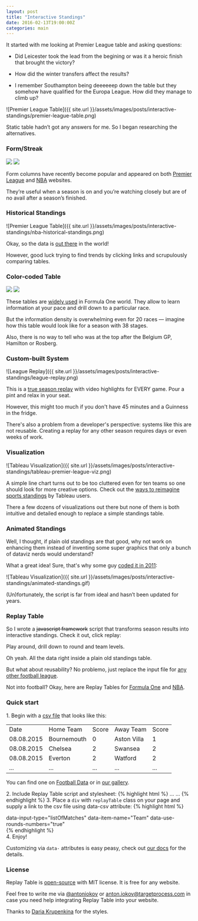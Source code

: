 ```yaml
---
layout: post
title: "Interactive Standings"
date: 2016-02-13T19:00:00Z
categories: main
---
```

It started with me looking at Premier League table and asking questions:

* Did Leicester took the lead from the begining or was it a heroic finish that brought the victory?

* How did the winter transfers affect the results?

* I remember Southampton being deeeeeep down the table but they somehow have qualified for the Europa League. 
How did they manage to climb up?

![Premier League Table]({{ site.url }}/assets/images/posts/interactive-standings/premier-league-table.png)

Static table hadn’t got any answers for me. So I began researching the alternatives.

### Form/Streak

<div class="fotorama">
    <img src="{{ site.url }}/assets/images/posts/interactive-standings/premier-league-form.png">
    <img src="{{ site.url }}/assets/images/posts/interactive-standings/nba-streak.png">
</div>

Form columns have recently become popular and appeared on both
[Premier League](https://www.premierleague.com/tables) and [NBA](http://www.nba.com/standings) websites.

They’re useful when a season is on and you’re watching closely but are of no avail after a season’s finished.


### Historical Standings

![Premier League Table]({{ site.url }}/assets/images/posts/interactive-standings/nba-historical-standings.png)

Okay, so the data is [out there](http://www.basketball-reference.com/friv/standings.cgi?month=2&day=2&year=1990&lg_id=NBA) in the world!

However, good luck trying to find trends by clicking links and scrupulously comparing tables.


### Color-coded Table

<div class="fotorama">
    <img src="{{ site.url }}/assets/images/posts/interactive-standings/f1-wiki.png">
    <img src="{{ site.url }}/assets/images/posts/interactive-standings/mls.png">
</div>

These tables are [widely used](https://en.wikipedia.org/wiki/2015_Formula_One_season#Results_and_standings) in Formula One world. 
They allow to learn information at your pace and drill down to a particular race.

But the information density is overwhelming even for 20 races — imagine how this table would look like for a season with 38 stages.

Also, there is no way to tell who was at the top after the Belgium GP, Hamilton or Rosberg.


### Custom-built System

![League Replay]({{ site.url }}/assets/images/posts/interactive-standings/league-replay.png)

This is a [true season replay](http://cmoe.dk/leaguereplay/) with video highlights for EVERY game. Pour a pint and relax in your seat.

However, this might too much if you don't have 45 minutes and a Guinness in the fridge. 

There's also a problem from a developer's perspective: systems like this are not reusable. 
Creating a replay for any other season requires days or even weeks of work.


### Visualization

![Tableau Visualization]({{ site.url }}/assets/images/posts/interactive-standings/tableau-premier-league-viz.png)

A simple line chart turns out to be too cluttered even for ten teams so one should look for more creative options. 
Check out the [ways to reimagine sports standings](https://public.tableau.com/s/blog/2016/08/viz-roundup-reimagining-sports-standings) by Tableau users.

There a few dozens of visualizations out there but none of them is both intuitive and detailed enough to replace a simple standings table.


### Animated Standings

Well, I thought, if plain old standings are that good, 
why not work on enhancing them instead of inventing some super graphics that only a bunch of dataviz nerds would understand?

What a great idea! Sure, that's why some guy [coded it in 2011](http://blog.scottlogic.com/2011/01/04/animating-html-ranking-tables-with-javascript.html):

![Tableau Visualization]({{ site.url }}/assets/images/posts/interactive-standings/animated-standings.gif)

(Un)fortunately, the script is far from ideal and hasn’t been updated for years.


### Replay Table

So I wrote a ~~javascript framework~~ script that transforms season results into interactive standings. Check it out, click replay:
<div class="replayTable"
    data-csv="{{site.url}}/assets/csv/football/2015-2016/english-premier-league.csv"
    data-input-type="listOfMatches"
    data-item-name="Team"
    data-use-rounds-numbers="true"
    data-table-name="english-premier-league">
</div>

Play around, drill down to round and team levels.

Oh yeah. All the data right inside a plain old standings table.

But what about reusability? No problemo, just replace the input file for [any other football league](https://replaytable.com/examples/football/2015-2016/).

Not into football? Okay, here are Replay Tables for [Formula One](https://replaytable.com/examples/formula-one/2016/) and [NBA](https://replaytable.com/examples/basketball/2015-2016/).

### Quick start

1.&nbsp;Begin with a [csv file]({{site.url}}/assets/csv/football/2015-2016/english-premier-league.csv) that looks like this:

<table> 
    <colgroup><col/> <col/> <col/> <col/> <col/></colgroup>
    <tbody> 
        <tr> 
            <td>Date</td>
            <td>Home Team</td>
            <td>Score</td>
            <td>Away Team</td>
            <td>Score</td>
        </tr>
        <tr> 
            <td>08.08.2015</td>
            <td>Bournemouth</td>
            <td>0</td>
            <td>Aston Villa</td>
            <td>1</td>
        </tr>
        <tr> 
            <td>08.08.2015</td>
            <td>Chelsea</td>
            <td>2</td>
            <td>Swansea</td>
            <td>2</td>
        </tr>
        <tr> 
            <td>08.08.2015</td>
            <td>Everton</td>
            <td>2</td>
            <td>Watford</td>
            <td>2</td>
        </tr>
        <tr> 
            <td>...</td>
            <td>...</td>
            <td>...</td>
            <td>...</td>
            <td>...</td>
        </tr>
    </tbody>
 </table>
 
You can find one on [Football Data](http://www.football-data.co.uk/data.php) or in [our gallery](https://replaytable.com/#examples).
     
2.&nbsp;Include Replay Table script and stylesheet:
    {% highlight html %}
    <head>
        ...
        <link rel="stylesheet" type="text/css" href="//cdn.jsdelivr.net/replay-table/latest/replay-table.css">
    </head>
    <body>
        ...
        <script type="text/javascript" src="//cdn.jsdelivr.net/replay-table/latest/replay-table.min.js"></script>
    </body>
    {% endhighlight %}
3.&nbsp;Place a `div` with `replayTable` class on your page and supply a link to the csv file using data-csv attribute:
    {% highlight html %}
    <div class="replayTable"
        data-csv="/path/to/file.csv">
        data-input-type="listOfMatches"
        data-item-name="Team"
        data-use-rounds-numbers="true"
    </div>
    {% endhighlight %}   
4.&nbsp;Enjoy!

Customizing via `data-` attributes is easy peasy, check out [our docs](https://github.com/TargetProcess/replayTable#customization) for the details.

### License

Replay Table is [open-source](https://github.com/TargetProcess/replayTable) with MIT license. It is free for any website.

Feel free to write me via [@antoniokov](https://twitter.com/antoniokov) or [anton.iokov@targetprocess.com](mailto:anton.iokov@targetprocess.com) 
in case you need help integrating Replay Table into your website.
 
Thanks to [Daria Krupenkina](https://github.com/dariaK) for the styles.


<script type="text/javascript" src="https://cdn.jsdelivr.net/replay-table/latest/replay-table.min.js"></script>